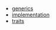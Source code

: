 - [generics](generics/README.md)
- [implementation](implementation/README.md)
- [traits](traits/README.md)